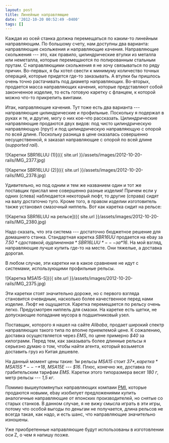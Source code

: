 ```yaml
---
layout: post
title: Линейные направляющие
date: '2012-10-20 00:52:49 -0400'
tags: []
---
```

Каждая из осей станка должна перемещаться по каким-то линейным направляющим. По большому счету, нам доступны два варианта: направляющие скольжения и направляющие качения. Направляющие скольжения --- это, как правило, цилиндрические втулки из металла или неметалла, которые перемещаются по полированным стальным прутам. С направляющими скольжения я не хочу связываться по ряду причин. Во-первых, я бы хотел свести к минимуму количество точных операций, которые придется где-то заказывать. А втулки бы пришлось очень точно растачивать под диаметр направляющих. Во-вторых, продается масса направляющих качения, которые представляют собой законченное изделие, то есть готовую каретку с фланцем, к которой можно что-то прикрепить винтами.

Итак, направляющие качения. Тут тоже есть два варианта --- направляющие цилиндрические и профильные. Поскольку я подержал в руках и те, и другие, могу о них кое-что рассказать. Цилиндрические направляющие продаются двух видов: под чисто цилиндрическую направляющую (прут) и под цилиндрическую направляющую с опорой по всей длине. Поскольку разница в цене оказалась совершенно несущественной, я заказал направляющие с опорой по всей длине (*supported rail*).

![Каретки SBR16LUU (1)]({{ site.url }}/assets/images/2012-10-20-rails/IMG_2377.jpg)

![Каретки SBR16LUU (2)]({{ site.url }}/assets/images/2012-10-20-rails/IMG_2378.jpg)

Удивительно, но под одним и тем же названием один и тот же поставщик прислал мне совершенно разные изделия! Причем если у одних (слева) наблюдается некоторый люфт, то другие (справа) сидят на валу достаточно туго. Кроме того, в правом изделии изготовитель также установил смазочный ниппель. Вот как каретка сидит на рельсе:

![Каретка SBR16LUU на рельсе]({{ site.url }}/assets/images/2012-10-20-rails/IMG_2380.jpg)

Надо сказать, что эта система --- достаточно бюджетное решение для домашнего станка. Стандартная каретка *SBR16UU* продается на ebay за *$7.50* с доставкой, а удлиненная *SBR16LUU* --- за *$16*. На мой взгляд, направляющие лучше купить где-то на месте. Они тяжелые, а доставка дорогая.

В любом случае, эти каретки ни в какое сравнение не идут с системами, использующими профильные рельсы.

![Каретка MSA15-S]({{ site.url }}/assets/images/2012-10-20-rails/IMG_2375.jpg)

Эти каретки стоят значительно дороже, но с первого взгляда становится очевидным, насколько более качественное перед нами изделие. Люфт не ощущается. Каретка перемещается по рельсу очень легко. Предусмотрен ниппель для смазки. На каретке есть щетки, не допускающие попадание мусора в подшипниковый узел.

Поставщик, которого я нашел на сайте *Alibaba*, продает широкий спектр направляющих такого типа по вполне приемлемой цене. К сожалению, доставка осуществляется через *EMS*, по цене примерно *$40* за килограмм. Перед тем, как заказывать более длинные рельсы я серьезно думаю о том, чтобы найти агента, который возьмется доставить груз из Китая дешевле.

На данный момент цены такие: 1м рельсы *MSA15* стоит *$37*, каретка *MSA15S* --- *$18*, *MSA15E* --- *$16*. Плюс, конечно же, доставка по грабительским тарифам *EMS*. Каретки этого типоразмера весят *180 г*, метр рельсы --- *1,5 кг*.

Помимо вышеупомянутых направляющих компаии [PMI](http://www.pmi-amt.com/), которые продаются новыми, ebay изобилует предложениями купить аналогичные направляющие от японских производителей, но снятые со старых станков. В данном случае, я не вижу смысла играть в эти игры, потому что особой выгоды по деньгам не получается, длина рельсов не всегда такая, как надо, и есть шанс, что направляющие значительно изношены.

Уже приобретенные направляющие будут использованы в изготовлении оси Z, о чем я напишу позже.